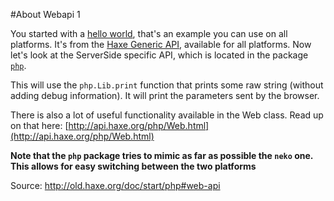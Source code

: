 #About Webapi 1

You started with a [hello world](../00helloworld/about.md), that's an example you can use on all platforms.
It's from the [Haxe Generic API](http://api.haxe.org/), available for all platforms. Now let's look at the ServerSide specific API, which is located in the package [`php`](http://api.haxe.org/php/). 


This will use the `php.Lib.print` function that prints some raw string (without adding debug information). It will print the parameters sent by the browser.

There is also a lot of useful functionality available in the Web class.
Read up on that here: [http://api.haxe.org/php/Web.html](http://api.haxe.org/php/Web.html)


__Note that the `php` package tries to mimic as far as possible the `neko` one. This allows for easy switching between the two platforms__


Source: <http://old.haxe.org/doc/start/php#web-api>